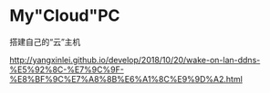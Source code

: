 # My"Cloud"PC
搭建自己的“云”主机

http://yangxinlei.github.io/develop/2018/10/20/wake-on-lan-ddns-%E5%92%8C-%E7%9C%9F-%E8%BF%9C%E7%A8%8B%E6%A1%8C%E9%9D%A2.html
